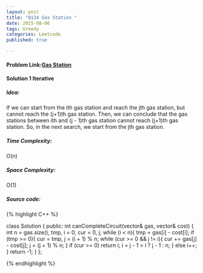 ```yaml
---
layout: post
title: "Q134 Gas Station "
date: 2015-08-06
tags: Greedy
categories: Leetcode
published: true

---
```

#### Problem Link:[Gas Station ](https://leetcode.com/problems/gas-station/) 

#### Solution 1 Iterative 

##### Idea:

If we can start from the ith gas station and reach the jth gas station, but cannot reach the (j+1)th gas station. Then, we can conclude that the gas stations between ith and (j - 1)th gas station cannot reach (j+1)th gas station. So, in the next search, we start from the jth gas station.  


##### Time Complexity:

O(n)

##### Space Complexity:

O(1)

##### Source code:
{% highlight C++ %}

class Solution {
public:
    int canCompleteCircuit(vector<int>& gas, vector<int>& cost) {
        int n = gas.size(), tmp, i = 0, cur = 0, j;
        while (i < n){
            tmp = gas[i] - cost[i];
            if (tmp >= 0){
                cur = tmp, j = (i + 1) % n;
                while (cur >= 0 && j != i){
                    cur += gas[j] - cost[j];
                    j = (j + 1) % n;
                }
                if (cur >= 0) return i;
                i = j - 1 > i ? j - 1 : n;
            }
            else
                i++;
        }
        return -1;
    }
};

{% endhighlight %}

